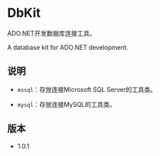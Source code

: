 # DbKit

ADO.NET开发数据库连接工具。

A database kit for ADO.NET development. 

## 说明

- `mssql`：存放连接Microsoft SQL Server的工具类。

- `mysql`：存放连接MySQL的工具类。

## 版本

- 1.0.1